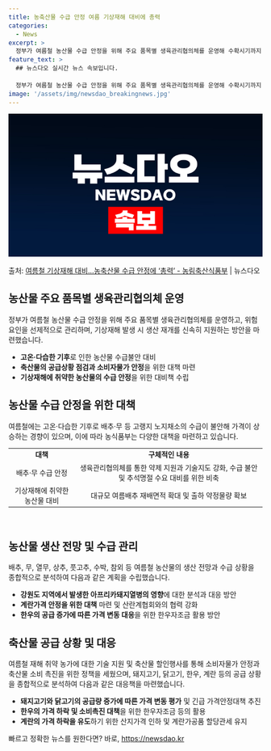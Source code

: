 ```yaml
---
title: 농축산물 수급 안정 여름 기상재해 대비에 총력
categories:
  - News
excerpt: >
  정부가 여름철 농산물 수급 안정을 위해 주요 품목별 생육관리협의체를 운영해 수확시기까지 시기별 위험요인을 선…
feature_text: >
  ## 뉴스다오 실시간 뉴스 속보입니다.

  정부가 여름철 농산물 수급 안정을 위해 주요 품목별 생육관리협의체를 운영해 수확시기까지 시기별 위험요인을 선…
image: '/assets/img/newsdao_breakingnews.jpg'
---
```


![뉴스다오 속보](/assets/img/newsdao_breakingnews.jpg)

<p>출처: <a href="https://newsdao.kr/3914" rel="dofollow">여름철 기상재해 대비…농축산물 수급 안정에 ‘총력’ - 농림축산식품부</a> | 뉴스다오</p>

<h2 data-ke-size="size26">농산물 주요 품목별 생육관리협의체 운영</h2>
<p data-ke-size="size16">정부가 여름철 농산물 수급 안정을 위해 주요 품목별 생육관리협의체를 운영하고, 위험요인을 선제적으로 관리하며, 기상재해 발생 시 생산 재개를 신속히 지원하는 방안을 마련했습니다.</p>
<ul>
    <li><b>고온·다습한 기후</b>로 인한 농산물 수급불안 대비</li>
    <li><b>축산물의 공급상황 점검과 소비자물가 안정</b>을 위한 대책 마련</li>
    <li><b>기상재해에 취약한 농산물의 수급 안정</b>을 위한 대비책 수립</li>
</ul>

<h2 data-ke-size="size26">농산물 수급 안정을 위한 대책</h2>
<p data-ke-size="size16">여름철에는 고온·다습한 기후로 배추·무 등 고랭지 노지채소의 수급이 불안해 가격이 상승하는 경향이 있으며, 이에 따라 농식품부는 다양한 대책을 마련하고 있습니다.</p>
<table>
    <tr>
        <td style="text-align: center; height: 17px;"><b>대책</b></td>
        <td style="text-align: center; height: 17px;"><b>구체적인 내용</b></td>
    </tr>
    <tr>
        <td style="text-align: center; height: 17px;">배추·무 수급 안정</td>
        <td style="text-align: center; height: 17px;">생육관리협의체를 통한 약제 지원과 기술지도 강화, 수급 불안 및 추석명절 수요 대비를 위한 비축</td>
    </tr>
    <tr>
        <td style="text-align: center; height: 17px;">기상재해에 취약한 농산물 대비</td>
        <td style="text-align: center; height: 17px;">대규모 여름배추 재배면적 확대 및 출하 약정물량 확보</td>
    </tr>
</table>
<p data-ke-size="size16">&nbsp;</p>

<h2 data-ke-size="size26">농산물 생산 전망 및 수급 관리</h2>
<p data-ke-size="size16">배추, 무, 열무, 상추, 풋고추, 수박, 참외 등 여름철 농산물의 생산 전망과 수급 상황을 종합적으로 분석하여 다음과 같은 계획을 수립했습니다.</p>
<ul>
    <li><b>강원도 지역에서 발생한 아프리카돼지열병의 영향</b>에 대한 분석과 대응 방안</li>
    <li><b>계란가격 안정을 위한 대책</b> 마련 및 산란계협회와의 협력 강화</li>
    <li><b>한우의 공급 증가에 따른 가격 변동 대응</b>을 위한 한우자조금 활용 방안</li>
</ul>

<h2 data-ke-size="size26">축산물 공급 상황 및 대응</h2>
<p data-ke-size="size16">여름철 재해 취약 농가에 대한 기술 지원 및 축산물 할인행사를 통해 소비자물가 안정과 축산물 소비 촉진을 위한 정책을 세웠으며, 돼지고기, 닭고기, 한우, 계란 등의 공급 상황을 종합적으로 분석하여 다음과 같은 대응책을 마련했습니다.</p>
<ul>
    <li><b>돼지고기와 닭고기의 공급량 증가에 따른 가격 변동 평가</b> 및 긴급 가격안정대책 추진</li>
    <li><b>한우의 가격 하락 및 소비촉진 대책</b>을 위한 한우자조금 등의 활용</li>
    <li><b>계란의 가격 하락을 유도</b>하기 위한 산지가격 인하 및 계란가공품 할당관세 유지</li>
</ul>

<p data-ke-size="size16"></p> 

빠르고 정확한 뉴스를 원한다면? 바로, <a href="https://newsdao.kr" rel="dofollow">https://newsdao.kr</a>


